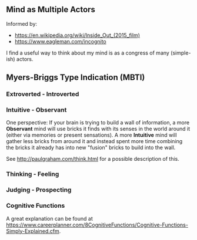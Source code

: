 ## Mind as Multiple Actors

Informed by:
 - https://en.wikipedia.org/wiki/Inside_Out_(2015_film)
 - https://www.eagleman.com/incognito

I find a useful way to think about my mind is as a congress of many (simple-ish)
actors.


## Myers-Briggs Type Indication (MBTI)

### Extroverted - Introverted

### Intuitive - Observant

One perspective: If your brain is trying to build a wall of information, a more
**Observant** mind will use bricks it finds with its senses in the world around
it (either via memories or present sensations).  A more **Intuitive** mind will
gather less bricks from around it and instead spent more time combining the bricks it already has into new "fusion" bricks to build into the wall.

See http://paulgraham.com/think.html for a possible description of this.

### Thinking - Feeling

### Judging - Prospecting

### Cognitive Functions

A great explanation can be found at
https://www.careerplanner.com/8CognitiveFunctions/Cognitive-Functions-Simply-Explained.cfm.
